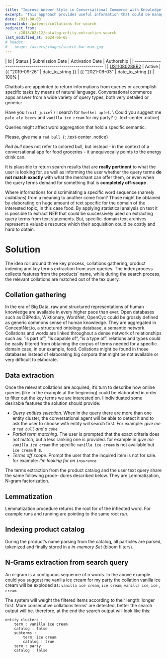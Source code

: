 ```yaml
---
title: "Improve Answer Style in Conversational Commerce with Knowledge Graphs"
excerpt: "This approach provides useful information that could be managed by an conversational engine for corroborating search results with meaningful answers."
date: 2021-08-03 
permalink: /patents/collations-for-search
redirect_from:
	- /2018/02/12/catalog-entity-extraction-search
last_modified_at: 2024-06-05
# header:
#   image: /assets/images/search-bar-man.jpg
---
```

| Id                                                             | Status | Submission Date | Activation Date   | Authorship      |
| -------------------------------------------------------------- |
| [US11080288B2](https://patents.google.com/patent/US11080288B2) | Active | {{ "2019-09-26" | date_to_string }} | {{ "2021-08-03" | date_to_string }} | 100% |

Chatbots are appointed to return informations from queries or accomplish specific tasks by means of natural language. Conversational commerce apps answer from a wide variety of query types, both very detailed or generic:

Have you `fruit juice`? \\
I search for `Voelkel apfel`. \\
Could you suggest me `pale ale beers` and `vanilla ice cream` for my party?
{: .text-center .notice}

Queries might affect word aggregation that hold a specific semantic:

Please, give me a `red bull`.
{: .text-center .notice}

_Red bull_ does not refer to colored bull, but instead - in the context of a conversational app for food groceries - it unequivocally points to the energy drink can.

It is plausible to return search results that are **really pertinent** to what the user is looking for, as well as informing the user whether the query terms **do not match exactly** with what the merchant can offer them, or even when the query terms demand for something that is **completely off-scope** .

Where informations for discriminating a specific word sequence (namely _collations_) from a meaning to another come from? Those might be obtained by elaborating on huge amount of text specific for the domain of the interested topic, in this case food. By applying statistical analysis on text it is possible to extract NER that could be successively used on extracting query terms from text statements.
But, specific-domain text archives represent a valuable resource which their acquisition could be costly and hard to obtain.

# Solution
The idea roll around three key process, collations gathering, product indexing and key terms extraction from user queries. The index process collects features from the products’ name, while during the search process, the relevant collations are matched out of the tex query.

## Collation gathering
In the era of Big Data, raw and structured representations of human knowledge are available in every higher pace than ever. Open databases such as DBPedia, Wiktionary, WordNet, OpenCyc could be grossly defined as generic commons sense of human knowledge. They are aggregated in ConceptNet.io, a structured ontology database, a semantic network. Collations and words are linked throughout a dense network of relationships such as: ”is part of”, ”is capable of”, ”is a type of”. relations and types could be easily filtered from obtaining the corpus of terms needed for a specific domain case, in our example, food. Collations might be found in those databases instead of elaborating big corpora that might be not available or very difficult to elaborate.

## Data extraction
Once the relevant collations are acquired, it’s turn to describe how online queries (like in the example at the beginning) could be elaborated in order to filter out the key terms we are interested on.
I individuated some desirable features the solution should provide:
* _Query entities selection_. When in the query there are more than one entity cluster, the conversational agent will be able to detect it and to ask the user to choose with entity will search first. For example: _give me a `red bull` and a `coke`_
* _Partial term matching_. The user is prompted that the exact criteria does not match, but a less ranking one is provided. for example in _give me `vanilla ice cream`_ the specific `vanilla ice cream` is not available but `ice cream` it is.
* _Terms off scope_. Prompt the user that the inquired item is not for sale. for example: _I’m looking for an `insurance`_.

The terms extraction from the product catalog and the user text query share the same following proce- dures described below. They are  Lemmatization, N-gram factorization.

## Lemmatization
Lemmatization procedure returns the root for of the inflected word. For example runs and running are pointing to the same root _run_.

## Indexing product catalog
During the product’s name parsing from the catalog, all particles are parsed, tokenized and finally stored in a _in-memory Set_ (bloom filters).

## N-Grams extraction from search query
An n-gram is a contiguous sequence of n words. In the above example could you suggest me vanilla ice cream for my party the collation vanilla ice cream will be exploded as: `vanilla ice cream`, `ice cream`, `vanilla ice`, `ice` , `cream`.

The system will weight the filtered items according to their length: longer first. More consecutive collations terms’ are detected, better the search output will be. therefore, at the end the search output will look like this:

```
entity clusters :
	term : vanilla ice cream
	catalog : false 
	subterms :
		term: ice cream 
		catalog : true
	term : party
	catalog : false
```



